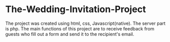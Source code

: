 # The-Wedding-Invitation-Project
The project was created using html, css, Javascript(native). The server part is php.
The main functions of this project are to receive feedback from guests who fill out a form and send it to the recipient's email.
